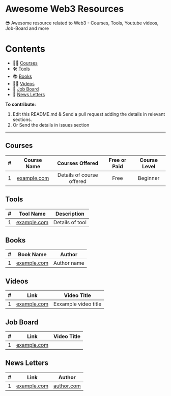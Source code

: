 # Awesome Web3 Resources

😎 Awesome resource related to Web3 - Courses, Tools, Youtube videos, Job-Board and more


# Contents

* 👨‍🏫 [Courses](#courses)
* 🛠 [Tools](#tools)
* 📚 [Books](#books)
* 👩‍🏫 [Videos](#videos)
* 💼 [Job Board](#job-board)
* 📩 [News Letters](#news-letters)


**To contribute:**
1. Edit this README.md & Send a pull request adding the details in relevant sections.
2. Or Send the details in issues section


***

## Courses

| **#** | **Course Name** | **Courses Offered**| **Free or Paid** | **Course Level** |
|:-:|:-:|:-:|:-:|:-:
| 1 | [example.com](https://example.com) | Details of course offered | Free | Beginner |



## Tools

| **#** | **Tool Name** | **Description**|
|:-:|:-:|:-:
| 1 | [example.com](https://example.com) | Details of tool |

## Books

| **#** | **Book Name** | **Author**|
|:-:|:-:|:-:
| 1 | [example.com](https://example.com) | Author name |


## Videos

| **#** | **Link** | **Video Title**|
|:-:|:-:|:-:
| 1 | [example.com](https://example.com) | Exxample video title |


## Job Board

| **#** | **Link** | **Video Title**|
|:-:|:-:|:-:
| 1 | [example.com](https://example.com) |


## News Letters

| **#** | **Link** | **Author**|
|:-:|:-:|:-:
| 1 | [example.com](https://example.com) | [author.com](https://author-link.com) |
